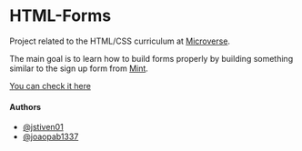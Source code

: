 # HTML-Forms

Project related to the HTML/CSS curriculum at [Microverse](https://microverse.org/).

The main goal is to learn how to build forms properly by building something similar to the sign up form from [Mint](https://www.mint.com/).

[You can check it here](https://jstiven01.github.io/HTML-Forms/)

#### Authors

* [@jstiven01](https://github.com/jstiven01/)
* [@joaopab1337](https://github.com/joaopab1337/)
